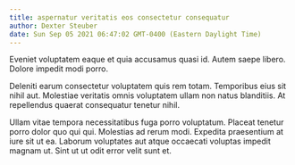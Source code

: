 ```yaml
---
title: aspernatur veritatis eos consectetur consequatur
author: Dexter Steuber
date: Sun Sep 05 2021 06:47:02 GMT-0400 (Eastern Daylight Time)
---
```

Eveniet voluptatem eaque et quia accusamus quasi id. Autem saepe libero. Dolore impedit modi porro.

 Deleniti earum consectetur voluptatem quis rem totam. Temporibus eius sit nihil aut. Molestiae veritatis omnis voluptatem ullam non natus blanditiis. At repellendus quaerat consequatur tenetur nihil.

 Ullam vitae tempora necessitatibus fuga porro voluptatum. Placeat tenetur porro dolor quo qui qui. Molestias ad rerum modi. Expedita praesentium at iure sit ut ea. Laborum voluptates aut atque occaecati voluptas impedit magnam ut. Sint ut ut odit error velit sunt et.